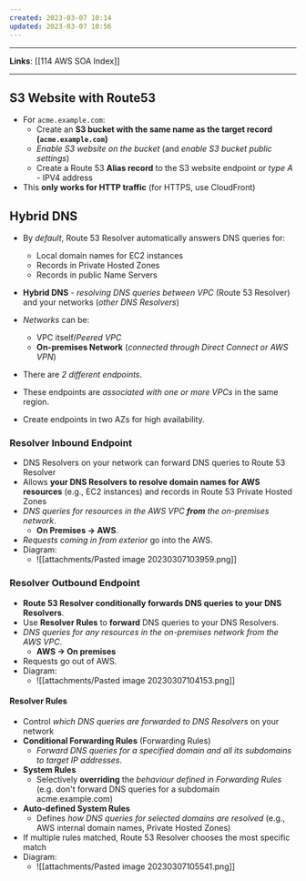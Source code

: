 ```yaml
---
created: 2023-03-07 10:14
updated: 2023-03-07 10:56
---
```

---
**Links**: [[114 AWS SOA Index]]

---
## S3 Website with Route53
- For `acme.example.com`:
	- Create an **S3 bucket with the same name as the target record (`acme.example.com`)**
	- *Enable S3 website on the bucket* (and *enable S3 bucket public settings*)
	- Create a Route 53 **Alias record** to the S3 website endpoint or *type A* - IPV4 address
- This **only works for HTTP traffic** (for HTTPS, use CloudFront)

## Hybrid DNS
- By *default*, Route 53 Resolver automatically answers DNS queries for:
	- Local domain names for EC2 instances
	- Records in Private Hosted Zones
	- Records in public Name Servers
- **Hybrid DNS** - *resolving DNS queries between VPC* (Route 53 Resolver) and your networks (*other DNS Resolvers*)
- *Networks* can be:
	- VPC itself/*Peered VPC*
	- **On-premises Network** (*connected through Direct Connect or AWS VPN*)

- There are *2 different endpoints*.
- These endpoints are *associated with one or more VPCs* in the same region.
- Create endpoints in two AZs for high availability.

### Resolver Inbound Endpoint
- DNS Resolvers on your network can forward DNS queries to Route 53 Resolver
- Allows **your DNS Resolvers to resolve domain names for AWS resources** (e.g., EC2 instances) and records in Route 53 Private Hosted Zones
- *DNS queries for resources in the AWS VPC **from** the on-premises network*.
	- **On Premises -> AWS**.
- *Requests coming in from exterior* go into the AWS.
- Diagram:
	- ![[attachments/Pasted image 20230307103959.png]]

### Resolver Outbound Endpoint
- **Route 53 Resolver conditionally forwards DNS queries to your DNS Resolvers**.
- Use **Resolver Rules** to **forward** DNS queries to your DNS Resolvers.
- *DNS queries for any resources in the on-premises network from the AWS VPC*.
	- **AWS -> On premises**
- Requests go out of AWS.
- Diagram:
	- ![[attachments/Pasted image 20230307104153.png]]

#### Resolver Rules
- Control *which DNS queries are forwarded to DNS Resolvers* on your network
- **Conditional Forwarding Rules** (Forwarding Rules)
	- *Forward DNS queries for a specified domain and all its subdomains to target IP addresses*.
- **System Rules**
	- Selectively **overriding** the *behaviour defined in Forwarding Rules* (e.g. don't forward DNS queries for a subdomain acme.example.com)
- **Auto-defined System Rules**
	- Defines *how DNS queries for selected domains are resolved* (e.g., AWS internal domain names, Private Hosted Zones)
- If multiple rules matched, Route 53 Resolver chooses the most specific match 
- Diagram:
	- ![[attachments/Pasted image 20230307105541.png]]

